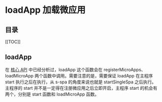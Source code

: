 # loadApp 加载微应用

<Badges :content="[{type: 'tip', text: '核心'}]" />

<TimeToRead />

## 目录

[[TOC]]

## loadApp

在 [核心 API](./apis.md) 中已经分析过，loadApp 这个函数会在 registerMicroApps、loadMicroApp 两个函数中调用。需要注意的是，需要保证  loadApp 在主程序 start 执行之后在执行，从 s-spa 的角度来说也就是 startSingleSpa 之后执行。主程序的 start 并不是一定得在注册微应用之后立即开启，主程序 start 的机会有两个，分别是 start 函数和 loadMicroApp 函数。


